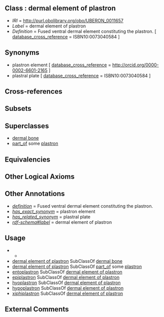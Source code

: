 
## Class : dermal element of plastron

 * *IRI* = http://purl.obolibrary.org/obo/UBERON_0011657
 * *Label* = dermal element of plastron
 * *Definition* = Fused ventral dermal element constituting the plastron. [ [database_cross_reference](../../ef/oboInOwl#hasDbXref.md) = ISBN10:0073040584 ]

## Synonyms

 * plastron element [ [database_cross_reference](../../ef/oboInOwl#hasDbXref.md) = http://orcid.org/0000-0002-6601-2165 ]
 * plastral plate [ [database_cross_reference](../../ef/oboInOwl#hasDbXref.md) = ISBN10:0073040584 ]

## Cross-references


## Subsets


## Superclasses

 * [dermal bone](../../UBERON/07/UBERON_0008907.md)
 * [part_of](../../BFO/50/BFO_0000050.md) some [plastron](../../UBERON/76/UBERON_0008276.md)

## Equivalencies


## Other Logical Axioms


## Other Annotations

 * *[definition](../../IAO/15/IAO_0000115.md)* = Fused ventral dermal element constituting the plastron.
 * *[has_exact_synonym](../../ym/oboInOwl#hasExactSynonym.md)* = plastron element
 * *[has_related_synonym](../../ym/oboInOwl#hasRelatedSynonym.md)* = plastral plate
 * *[rdf-schema#label](../../el/rdf-schema#label.md)* = dermal element of plastron

## Usage

 * -
 * [dermal element of plastron](../../UBERON/57/UBERON_0011657.md) SubClassOf [dermal bone](../../UBERON/07/UBERON_0008907.md)
 * [dermal element of plastron](../../UBERON/57/UBERON_0011657.md) SubClassOf [part_of](../../BFO/50/BFO_0000050.md) some [plastron](../../UBERON/76/UBERON_0008276.md)
 * [entoplastron](../../UBERON/59/UBERON_0011659.md) SubClassOf [dermal element of plastron](../../UBERON/57/UBERON_0011657.md)
 * [epiplastron](../../UBERON/58/UBERON_0011658.md) SubClassOf [dermal element of plastron](../../UBERON/57/UBERON_0011657.md)
 * [hyoplastron](../../UBERON/07/UBERON_0014707.md) SubClassOf [dermal element of plastron](../../UBERON/57/UBERON_0011657.md)
 * [hypoplastron](../../UBERON/60/UBERON_0011660.md) SubClassOf [dermal element of plastron](../../UBERON/57/UBERON_0011657.md)
 * [xiphiplastron](../../UBERON/61/UBERON_0011661.md) SubClassOf [dermal element of plastron](../../UBERON/57/UBERON_0011657.md)

## External Comments

